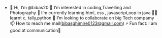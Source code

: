 - 👋 Hi, I’m @bibas20
👀 I’m interested in coding,Travelling and Photography
🌱 I’m currently learning  html, css , javascript,oop in java 
👨‍💻 learnt c, tally,python
💞️ I’m looking to collaborate on big Tech compamy
📫 How to reach me  mail(bibasghimire0123@gmail.com)
⚡ Fun fact: I am good at communication🫠

  
  
  

<!---
bibas20/bibas20 is a ✨ special ✨ repository because its `README.md` (this file) appears on your GitHub profile.
You can click the Preview link to take a look at your changes.
--->
